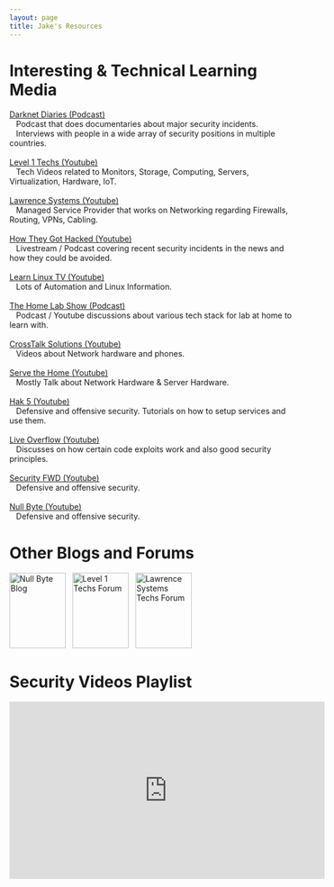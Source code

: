 ```yaml
---
layout: page
title: Jake's Resources
---
```


<h1>Interesting & Technical Learning Media</h1>
<a href="https://darknetdiaries.com/">Darknet Diaries (Podcast)</a>
<br>&nbsp;&nbsp;&nbsp;Podcast that does documentaries about major security incidents.
<br>&nbsp;&nbsp;&nbsp;Interviews with people in a wide array of security positions in multiple countries.
<br>
<br><a href="https://www.youtube.com/channel/UC4w1YQAJMWOz4qtxinq55LQ">Level 1 Techs (Youtube)</a>
<br>&nbsp;&nbsp;&nbsp;Tech Videos related to Monitors, Storage, Computing, Servers, Virtualization, Hardware, IoT.
<br>
<br><a href="https://www.youtube.com/channel/UCHkYOD-3fZbuGhwsADBd9ZQ">Lawrence Systems (Youtube)</a>
<br>&nbsp;&nbsp;&nbsp;Managed Service Provider that works on Networking regarding Firewalls, Routing, VPNs, Cabling.
<br>
<br><a href="https://www.youtube.com/channel/UCZ1vdUnlEZdtw0NysynGYPQ">How They Got Hacked (Youtube)</a>
<br>&nbsp;&nbsp;&nbsp;Livestream / Podcast covering recent security incidents in the news and how they could be avoided.
<br>
<br><a href="https://www.youtube.com/user/JtheLinuxguy">Learn Linux TV (Youtube)</a>
<br>&nbsp;&nbsp;&nbsp;Lots of Automation and Linux Information.
<br>
<br><a href="https://thehomelab.show/">The Home Lab Show (Podcast)</a>
<br>&nbsp;&nbsp;&nbsp;Podcast / Youtube discussions about various tech stack for lab at home to learn with.
<br>
<br><a href="https://www.youtube.com/channel/UCVS6ejD9NLZvjsvhcbiDzjw">CrossTalk Solutions (Youtube)</a>
<br>&nbsp;&nbsp;&nbsp;Videos about Network hardware and phones.
<br>
<br><a href="https://www.youtube.com/c/ServeTheHomeVideo">Serve the Home (Youtube)</a>
<br>&nbsp;&nbsp;&nbsp;Mostly Talk about Network Hardware & Server Hardware.
<br>
<br><a href="https://www.youtube.com/c/hak5">Hak 5 (Youtube)</a>
<br>&nbsp;&nbsp;&nbsp;Defensive and offensive security. Tutorials on how to setup services and use them.
<br> 
<br><a href="https://www.youtube.com/c/LiveOverflow">Live Overflow (Youtube)</a>
<br>&nbsp;&nbsp;&nbsp;Discusses on how certain code exploits work and also good security principles.
<br>
<br><a href="https://www.youtube.com/c/SecurityFWD">Security FWD (Youtube)</a>
<br>&nbsp;&nbsp;&nbsp;Defensive and offensive security.
<br>
<br><a href="https://www.youtube.com/channel/UCgTNupxATBfWmfehv21ym-g">Null Byte (Youtube)</a>
<br>&nbsp;&nbsp;&nbsp;Defensive and offensive security.
<br>


<h1>Other Blogs and Forums</h1>
<a href="https://creator.wonderhowto.com/kody/">
<img src="{{site.url}}{{site.baseurl}}\assets\NullByte_Jan2020_LINK.webp"
alt="Null Byte Blog" width="100" height="134"></a>
&nbsp;
<a href="https://forum.level1techs.com/">
<img src="{{site.url}}{{site.baseurl}}\assets\Level1Techs_Jan2020_LINK.webp"
alt="Level 1 Techs Forum" width="100" height="134"></a>
&nbsp;
<a href="https://forums.lawrencesystems.com/">
<img src="{{site.url}}{{site.baseurl}}\assets\LawrenceSystems_Jan2020_LINK.webp"
alt="Lawrence Systems Techs Forum" width="100" height="134"></a>

<h1>Security Videos Playlist</h1>
<iframe width="560" height="315"
src="https://www.youtube.com/embed/yBA6u5IsXyc?playlist=
yBA6u5IsXyc,
38M8ta13K0Q,
w04ZAXftQ_Y,
5CzURm7OpAA,
u_gOnwWEXiA,
T3Mg221FmdU,
4YYvBLAF4T8,
NG9Cg_vBKOg,
vxNymzyEWPQ,
ZUvGfuLlZus,
YVPU4oJUoOI,
NoZ7ujJhb3k,
f4rPDF993qs,
rnmcRTnTNC8,
Yo4oP2eyDtI,
jGYrE3Jw-e0,
h5PRvBpLuJs,
kSuq3Ry9PLQ,
79g40dq3M9w,
31D94QOo2gY,
h9wXq6oRBnI,
pgzWxOtk1zg,
6Chp12sEnWk,
3ctQOmjQyYg"
frameborder="0" allowfullscreen></iframe>

<!--
<iframe width="560" height="315"
src="http://www.youtube.com/embed/VIDEO_1?playlist=
VIDEO_2,
VIDEO_3,
VIDEO_4"
frameborder="0" allowfullscreen></iframe>
-->

<!-- Youtube Video IDs
yBA6u5IsXyc (It's Fine Ship it/Scan entire internet )
38M8ta13K0Q (Thread inside FBI)
w04ZAXftQ_Y (Cloudflare Survive 300Gbps attack)		
5CzURm7OpAA (Cruddy Drone Security)
u_gOnwWEXiA (Null Byte Google Dorks)
T3Mg221FmdU (Null Byte How Wi-Fi Jam)
4YYvBLAF4T8 (Search Perfect Door)
NG9Cg_vBKOg (Forensic Fails)
vxNymzyEWPQ (Physical Security doing it wrong)
ZUvGfuLlZus (Elevator Hacking)                     
YVPU4oJUoOI (Security Physical Locks)
NoZ7ujJhb3k (Phreaking Elevators)
f4rPDF993qs (Knox Box)
rnmcRTnTNC8 (Tactics of Physical Pen Testers)
Yo4oP2eyDtI (How to not suck at pentesting)
jGYrE3Jw-e0 (Hunting Rouge APs)
h5PRvBpLuJs (Hack 20 devices in 45 mins)
kSuq3Ry9PLQ (Hacker Fundamentals)
79g40dq3M9w (Pentest Dave Kennedy)
31D94QOo2gY (Secret life of SIM Cards)
h9wXq6oRBnI (Hacker hired by Goverment)
pgzWxOtk1zg (128 vs 256 Encryption Computerphile)
6Chp12sEnWk (How the Feds Caught Russian Mega-Carder)
3ctQOmjQyYg (DEFCON 2013 Documentary


-->
